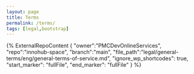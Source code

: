 ```yaml
---
layout: page
title: Terms
permalink: /terms/
tags: [legal,bootstrap]
---
```


{% 
    ExternalRepoContent  { 
        "owner":"PMCDevOnlineServices", 
        "repo":"innohub-space", 
        "branch":"main", 
        "file_path":"legal/general-terms/eng/general-terms-of-service.md", 
        "ignore_wp_shortcodes": true, 
        "start_marker": "fullFile", 
        "end_marker": "fullFile" 
    }
%}

